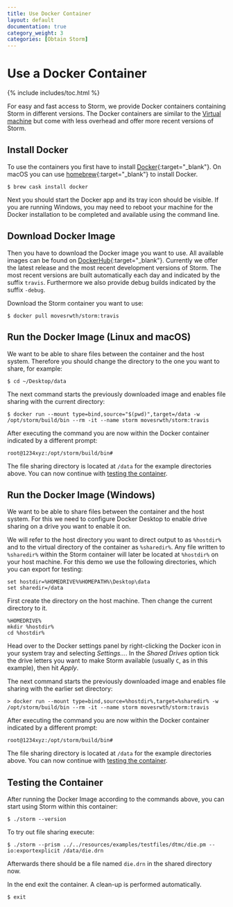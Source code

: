 ```yaml
---
title: Use Docker Container
layout: default
documentation: true
category_weight: 3
categories: [Obtain Storm]
---
```


<h1>Use a Docker Container</h1>

{% include includes/toc.html %}

For easy and fast access to Storm, we provide Docker containers containing Storm in different versions. The Docker containers are similar to the [Virtual machine](vm.html) but come with less overhead and offer more recent versions of Storm.

## Install Docker
To use the containers you first have to install [Docker](https://docs.docker.com/install/){:target="_blank"}.
On macOS you can use [homebrew](https://brew.sh/){:target="_blank"} to install Docker.

```console
$ brew cask install docker
```

Next you should start the Docker app and its tray icon should be visible.
If you are running Windows, you may need to reboot your machine for the Docker installation to be completed and available using the command line.

## Download Docker Image
Then you have to download the Docker image you want to use. All available images can be found on [DockerHub](https://hub.docker.com/r/movesrwth/storm/tags/){:target="_blank"}. Currently we offer the latest release and the most recent development versions of Storm. The most recent versions are built automatically each day and indicated by the suffix `travis`. Furthermore we also provide debug builds indicated by the suffix `-debug`.

Download the Storm container you want to use:

```console
$ docker pull movesrwth/storm:travis
```

## Run the Docker Image (Linux and macOS)
We want to be able to share files between the container and the host system. Therefore you should change the directory to the one you want to share, for example:

```console
$ cd ~/Desktop/data
```

The next command starts the previously downloaded image and enables file sharing with the current directory:

```console
$ docker run --mount type=bind,source="$(pwd)",target=/data -w /opt/storm/build/bin --rm -it --name storm movesrwth/storm:travis
```

After executing the command you are now within the Docker container indicated by a different prompt:

```console
root@1234xyz:/opt/storm/build/bin#
```

The file sharing directory is located at `/data` for the example directories above.
You can now continue with [testing the container](#testing-the-container).

## Run the Docker Image (Windows)
We want to be able to share files between the container and the host system. For this we need to configure Docker Desktop to enable drive sharing on a drive you want to enable it on.

We will refer to the host directory you want to direct output to as `%hostdir%` and to the virtual directory of the container as `%sharedir%`.
Any file written to `%sharedir%` within the Storm container will later be located at `%hostdir%` on your host machine.
For this demo we use the following directories, which you can export for testing:

```console
set hostdir=%HOMEDRIVE%%HOMEPATH%\Desktop\data
set sharedir=/data
```

First create the directory on the host machine. Then change the current directory to it.

```console
%HOMEDRIVE%
mkdir %hostdir%
cd %hostdir%
```

Head over to the Docker settings panel by right-clicking the Docker icon in your system tray and selecting _Settings..._.
In the _Shared Drives_ option tick the drive letters you want to make Storm available (usually `C`, as in this example), then hit _Apply_.

The next command starts the previously downloaded image and enables file sharing with the earlier set directory:

```console
> docker run --mount type=bind,source=%hostdir%,target=%sharedir% -w /opt/storm/build/bin --rm -it --name storm movesrwth/storm:travis
```

After executing the command you are now within the Docker container indicated by a different prompt:

```console
root@1234xyz:/opt/storm/build/bin#
```

The file sharing directory is located at `/data` for the example directories above.
You can now continue with [testing the container](#testing-the-container).

## Testing the Container
After running the Docker Image according to the commands above, you can start using Storm within this container:

```console
$ ./storm --version
```

To try out file sharing execute:

```console
$ ./storm --prism ../../resources/examples/testfiles/dtmc/die.pm --io:exportexplicit /data/die.drn
```

Afterwards there should be a file named `die.drn` in the shared directory now.

In the end exit the container. A clean-up is performed automatically.

```console
$ exit
```
